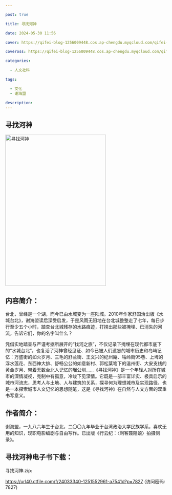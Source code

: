 ```yaml
---

post: true

title: 寻找河神

date: 2024-05-30 11:56

cover: https://qifei-blog-1256009448.cos.ap-chengdu.myqcloud.com/qifei-blog/s34374917.jpg

coveross: https://qifei-blog-1256009448.cos.ap-chengdu.myqcloud.com/qifei-blog/s34374917.jpg

categories:

  - 人文社科

tags:

  - 文化
  - 谢海盟

description:
---
```


## 寻找河神

<img alt="寻找河神" class="aligncenter loading" data-was-processed="true" decoding="async" fetchpriority="high" height="471" src="https://qifei-blog-1256009448.cos.ap-chengdu.myqcloud.com/qifei-blog/s34374917.jpg" style="cursor: zoom-in;" width="314"/>

## 内容简介：

台北，曾经是一个湖，而今已由水城变为一座陆城。2010年作家舒国治出版《水城台北》，谢海盟读后深受启发，于是风雨无阻地在台北城整整走了七年，每日步行至少五个小时，踏查台北城残存的水路痕迹，打捞出那些被掩埋、已消失的河流，告诉它们，你的名字叫什么？

凭借实地踏查与严谨考据所展开的“找河之旅”，不仅记录下掩埋在现代都市底下的“水城台北”，也复活了河神曾经见证、如今已被人们遗忘的城市历史和岛屿记忆：万盛街的如火岁月、三毛的舒兰街、王文兴的纪州庵、牯岭街95巷、上埤的浮水莲花、东西神大排、舒畅公公的如意新村、郭松棻笔下的温州街、大安支线的黄金岁月、带着无数台北人记忆的瑠公圳……《寻找河神》是一个年轻人对所在城市的深情凝视，克制中有孤意，冷峻下见深情。它既是一部丰富详实、极具启示的城市河流志，思考人与土地、人与建筑的关系，探寻何为理想城市及实现路径，也是一本探索城市人文记忆的思想随笔，这是《寻找河神》在自然与人文方面的双重书写意义。

## 作者简介：

谢海盟，一九八六年生于台北，二〇〇九年毕业于台湾政治大学民族学系，喜欢无用的知识，现职电影编剧与自由写作。已出版《行云纪：〈刺客聂隐娘〉拍摄侧录》。

## 寻找河神电子书下载：

寻找河神.zip: 

https://url40.ctfile.com/f/24033340-1251552961-a7541d?p=7827 (访问密码: 7827)
